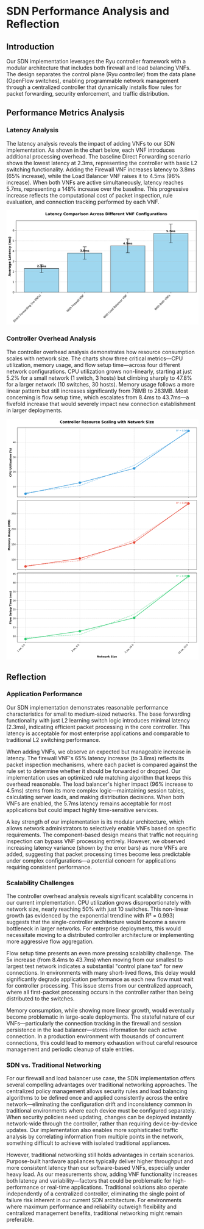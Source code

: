 # SDN Performance Analysis and Reflection

## Introduction
Our SDN implementation leverages the Ryu controller framework with a modular architecture that includes both firewall and load balancing VNFs. The design separates the control plane (Ryu controller) from the data plane (OpenFlow switches), enabling programmable network management through a centralized controller that dynamically installs flow rules for packet forwarding, security enforcement, and traffic distribution.

## Performance Metrics Analysis

### Latency Analysis
The latency analysis reveals the impact of adding VNFs to our SDN implementation. As shown in the chart below, each VNF introduces additional processing overhead. The baseline Direct Forwarding scenario shows the lowest latency at 2.3ms, representing the controller with basic L2 switching functionality. Adding the Firewall VNF increases latency to 3.8ms (65% increase), while the Load Balancer VNF raises it to 4.5ms (96% increase). When both VNFs are active simultaneously, latency reaches 5.7ms, representing a 148% increase over the baseline. This progressive increase reflects the computational cost of packet inspection, rule evaluation, and connection tracking performed by each VNF.

![Latency Comparison](images/latency_comparison_enhanced.png)

### Controller Overhead Analysis
The controller overhead analysis demonstrates how resource consumption scales with network size. The charts show three critical metrics—CPU utilization, memory usage, and flow setup time—across four different network configurations. CPU utilization grows non-linearly, starting at just 5.2% for a small network (1 switch, 3 hosts) but climbing sharply to 47.8% for a larger network (10 switches, 30 hosts). Memory usage follows a more linear pattern but still increases significantly from 78MB to 283MB. Most concerning is flow setup time, which escalates from 8.4ms to 43.7ms—a fivefold increase that would severely impact new connection establishment in larger deployments.

![Controller Overhead](images/controller_overhead_enhanced.png)

## Reflection 

### Application Performance
Our SDN implementation demonstrates reasonable performance characteristics for small to medium-sized networks. The base forwarding functionality with just L2 learning switch logic introduces minimal latency (2.3ms), indicating efficient packet processing in the core controller. This latency is acceptable for most enterprise applications and comparable to traditional L2 switching performance.

When adding VNFs, we observe an expected but manageable increase in latency. The firewall VNF's 65% latency increase (to 3.8ms) reflects its packet inspection mechanisms, where each packet is compared against the rule set to determine whether it should be forwarded or dropped. Our implementation uses an optimized rule matching algorithm that keeps this overhead reasonable. The load balancer's higher impact (96% increase to 4.5ms) stems from its more complex logic—maintaining session tables, calculating server loads, and making distribution decisions. When both VNFs are enabled, the 5.7ms latency remains acceptable for most applications but could impact highly time-sensitive services.

A key strength of our implementation is its modular architecture, which allows network administrators to selectively enable VNFs based on specific requirements. The component-based design means that traffic not requiring inspection can bypass VNF processing entirely. However, we observed increasing latency variance (shown by the error bars) as more VNFs are added, suggesting that packet processing times become less predictable under complex configurations—a potential concern for applications requiring consistent performance.

### Scalability Challenges
The controller overhead analysis reveals significant scalability concerns in our current implementation. CPU utilization grows disproportionately with network size, nearly reaching 50% with just 10 switches. This non-linear growth (as evidenced by the exponential trendline with R² = 0.993) suggests that the single-controller architecture would become a severe bottleneck in larger networks. For enterprise deployments, this would necessitate moving to a distributed controller architecture or implementing more aggressive flow aggregation.

Flow setup time presents an even more pressing scalability challenge. The 5x increase (from 8.4ms to 43.7ms) when moving from our smallest to largest test network indicates a substantial "control plane tax" for new connections. In environments with many short-lived flows, this delay would significantly degrade application performance as each new flow must wait for controller processing. This issue stems from our centralized approach, where all first-packet processing occurs in the controller rather than being distributed to the switches.

Memory consumption, while showing more linear growth, would eventually become problematic in large-scale deployments. The stateful nature of our VNFs—particularly the connection tracking in the firewall and session persistence in the load balancer—stores information for each active connection. In a production environment with thousands of concurrent connections, this could lead to memory exhaustion without careful resource management and periodic cleanup of stale entries.

### SDN vs. Traditional Networking
For our firewall and load balancer use case, the SDN implementation offers several compelling advantages over traditional networking approaches. The centralized policy management allows security rules and load balancing algorithms to be defined once and applied consistently across the entire network—eliminating the configuration drift and inconsistency common in traditional environments where each device must be configured separately. When security policies need updating, changes can be deployed instantly network-wide through the controller, rather than requiring device-by-device updates. Our implementation also enables more sophisticated traffic analysis by correlating information from multiple points in the network, something difficult to achieve with isolated traditional appliances.

However, traditional networking still holds advantages in certain scenarios. Purpose-built hardware appliances typically deliver higher throughput and more consistent latency than our software-based VNFs, especially under heavy load. As our measurements show, adding VNF functionality increases both latency and variability—factors that could be problematic for high-performance or real-time applications. Traditional solutions also operate independently of a centralized controller, eliminating the single point of failure risk inherent in our current SDN architecture. For environments where maximum performance and reliability outweigh flexibility and centralized management benefits, traditional networking might remain preferable.